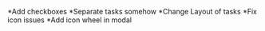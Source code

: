 *Add checkboxes
*Separate tasks somehow
*Change Layout of tasks
*Fix icon issues
*Add icon wheel in modal
